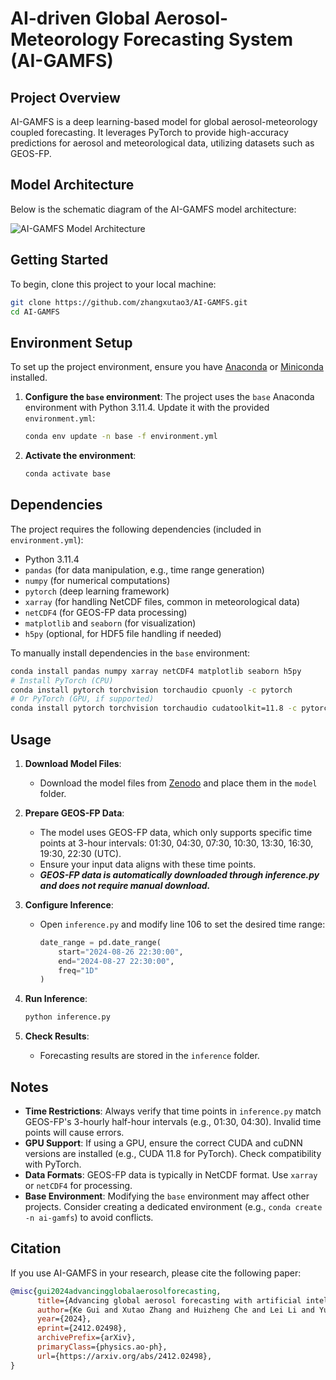 # AI-driven Global Aerosol-Meteorology Forecasting System (AI-GAMFS)

## Project Overview
AI-GAMFS is a deep learning-based model for global aerosol-meteorology coupled forecasting. It leverages PyTorch to provide high-accuracy predictions for aerosol and meteorological data, utilizing datasets such as GEOS-FP.

## Model Architecture
Below is the schematic diagram of the AI-GAMFS model architecture:

![AI-GAMFS Model Architecture](model.png)

## Getting Started
To begin, clone this project to your local machine:
```bash
git clone https://github.com/zhangxutao3/AI-GAMFS.git
cd AI-GAMFS
```

## Environment Setup
To set up the project environment, ensure you have [Anaconda](https://www.anaconda.com/) or [Miniconda](https://docs.conda.io/en/latest/miniconda.html) installed.

1. **Configure the `base` environment**:
   The project uses the `base` Anaconda environment with Python 3.11.4. Update it with the provided `environment.yml`:
   ```bash
   conda env update -n base -f environment.yml
   ```

2. **Activate the environment**:
   ```bash
   conda activate base
   ```

## Dependencies
The project requires the following dependencies (included in `environment.yml`):
- Python 3.11.4
- `pandas` (for data manipulation, e.g., time range generation)
- `numpy` (for numerical computations)
- `pytorch` (deep learning framework)
- `xarray` (for handling NetCDF files, common in meteorological data)
- `netCDF4` (for GEOS-FP data processing)
- `matplotlib` and `seaborn` (for visualization)
- `h5py` (optional, for HDF5 file handling if needed)

To manually install dependencies in the `base` environment:
```bash
conda install pandas numpy xarray netCDF4 matplotlib seaborn h5py
# Install PyTorch (CPU)
conda install pytorch torchvision torchaudio cpuonly -c pytorch
# Or PyTorch (GPU, if supported)
conda install pytorch torchvision torchaudio cudatoolkit=11.8 -c pytorch
```

## Usage
1. **Download Model Files**:
   - Download the model files from [Zenodo](https://zenodo.org/records/16810754) and place them in the `model` folder.

2. **Prepare GEOS-FP Data**:
   - The model uses GEOS-FP data, which only supports specific time points at 3-hour intervals: 01:30, 04:30, 07:30, 10:30, 13:30, 16:30, 19:30, 22:30 (UTC).
   - Ensure your input data aligns with these time points.
   - ***GEOS-FP data is automatically downloaded through inference.py and does not require manual download.***

3. **Configure Inference**:
   - Open `inference.py` and modify line 106 to set the desired time range:
     ```python
     date_range = pd.date_range(
         start="2024-08-26 22:30:00",
         end="2024-08-27 22:30:00",
         freq="1D"
     )
     ```

4. **Run Inference**:
   ```bash
   python inference.py
   ```

5. **Check Results**:
   - Forecasting results are stored in the `inference` folder.

## Notes
- **Time Restrictions**: Always verify that time points in `inference.py` match GEOS-FP's 3-hourly half-hour intervals (e.g., 01:30, 04:30). Invalid time points will cause errors.
- **GPU Support**: If using a GPU, ensure the correct CUDA and cuDNN versions are installed (e.g., CUDA 11.8 for PyTorch). Check compatibility with PyTorch.
- **Data Formats**: GEOS-FP data is typically in NetCDF format. Use `xarray` or `netCDF4` for processing.
- **Base Environment**: Modifying the `base` environment may affect other projects. Consider creating a dedicated environment (e.g., `conda create -n ai-gamfs`) to avoid conflicts.

## Citation
If you use AI-GAMFS in your research, please cite the following paper:

```bibtex
@misc{gui2024advancingglobalaerosolforecasting,
      title={Advancing global aerosol forecasting with artificial intelligence}, 
      author={Ke Gui and Xutao Zhang and Huizheng Che and Lei Li and Yu Zheng and Linchang An and Yucong Miao and Hujia Zhao and Oleg Dubovik and Brent Holben and Jun Wang and Pawan Gupta and Elena S. Lind and Carlos Toledano and Hong Wang and Zhili Wang and Yaqiang Wang and Xiaomeng Huang and Kan Dai and Xiangao Xia and Xiaofeng Xu and Xiaoye Zhang},
      year={2024},
      eprint={2412.02498},
      archivePrefix={arXiv},
      primaryClass={physics.ao-ph},
      url={https://arxiv.org/abs/2412.02498}, 
}
```
```